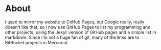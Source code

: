 # About

I used to mirror my website to GitHub Pages, but Google really, really doesn't like that, so I now use GitHub Pages to list my programming and other projects, using the Jekyll version of GitHub pages and a simple list in markdown.  Since I'm not a huge fan of git, many of the links are to BitBucket projects in Mercurial.

